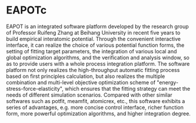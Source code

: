 # EAPOTc
EAPOT is an integrated software platform developed by the research group of Professor Ruifeng Zhang at Beihang University in recent five years to build empirical interatomic potential. Through the convenient interactive interface, it can realize the choice of various potential function forms, the setting of fitting target parameters, the integration of various local and global optimization algorithms, and the verification and analysis window, so as to provide users with a whole process integration platform. The software platform not only realizes the high-throughput automatic fitting process based on first principles calculation, but also realizes the multiple combination and multi-level objective optimization scheme of "energy-stress-force-elasticity", which ensures that the fitting strategy can meet the needs of different simulation scenarios. Compared with other similar softwares such as potfit, meamfit, atomicrex, etc., this software exhibits a series of advantages, e.g. more concise control interface, richer function form, more powerful optimization algorithms, and higher integration degree.
